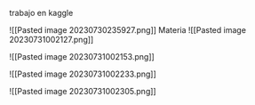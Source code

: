 trabajo en kaggle

![[Pasted image 20230730235927.png]]
Materia
![[Pasted image 20230731002127.png]]

![[Pasted image 20230731002153.png]]

![[Pasted image 20230731002233.png]]

![[Pasted image 20230731002305.png]]